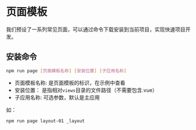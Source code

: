 # 页面模板

我们预设了一系列常见页面，可以通过命令下载安装到当前项目，实现快速项目开发。

## 安装命令

```sh 
npm run page [页面模板名称] [安装位置] [子应用名称]
```

- 页面模板名称: 是页面模板的标识，在示例中查看
- 安装位置： 是指相对`views`目录的文件路径（不需要包含.vue）
- 子应用名称: 可选参数，默认是主应用

如：
```sh 
npm run page layout-01 _layout
```